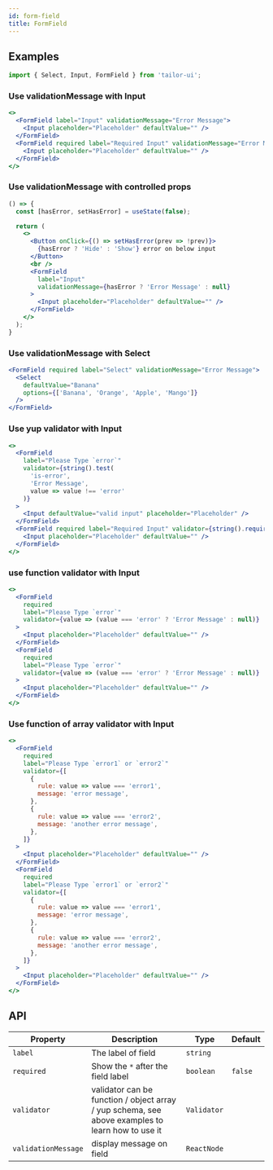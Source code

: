 ```yaml
---
id: form-field
title: FormField
---
```


## Examples

```js
import { Select, Input, FormField } from 'tailor-ui';
```

### Use validationMessage with Input

```jsx live
<>
  <FormField label="Input" validationMessage="Error Message">
    <Input placeholder="Placeholder" defaultValue="" />
  </FormField>
  <FormField required label="Required Input" validationMessage="Error Message">
    <Input placeholder="Placeholder" defaultValue="" />
  </FormField>
</>
```

### Use validationMessage with controlled props

```jsx live
() => {
  const [hasError, setHasError] = useState(false);

  return (
    <>
      <Button onClick={() => setHasError(prev => !prev)}>
        {hasError ? 'Hide' : 'Show'} error on below input
      </Button>
      <br />
      <FormField
        label="Input"
        validationMessage={hasError ? 'Error Message' : null}
      >
        <Input placeholder="Placeholder" defaultValue="" />
      </FormField>
    </>
  );
}
```

### Use validationMessage with Select

```jsx live
<FormField required label="Select" validationMessage="Error Message">
  <Select
    defaultValue="Banana"
    options={['Banana', 'Orange', 'Apple', 'Mango']}
  />
</FormField>
```

### Use yup validator with Input

```jsx live
<>
  <FormField
    label="Please Type `error`"
    validator={string().test(
      'is-error',
      'Error Message',
      value => value !== 'error'
    )}
  >
    <Input defaultValue="valid input" placeholder="Placeholder" />
  </FormField>
  <FormField required label="Required Input" validator={string().required()}>
    <Input placeholder="Placeholder" defaultValue="" />
  </FormField>
</>
```

### use function validator with Input

```jsx live
<>
  <FormField
    required
    label="Please Type `error`"
    validator={value => (value === 'error' ? 'Error Message' : null)}
  >
    <Input placeholder="Placeholder" defaultValue="" />
  </FormField>
  <FormField
    required
    label="Please Type `error`"
    validator={value => (value === 'error' ? 'Error Message' : null)}
  >
    <Input placeholder="Placeholder" defaultValue="" />
  </FormField>
</>
```

### Use function of array validator with Input

```jsx live
<>
  <FormField
    required
    label="Please Type `error1` or `error2`"
    validator={[
      {
        rule: value => value === 'error1',
        message: 'error message',
      },
      {
        rule: value => value === 'error2',
        message: 'another error message',
      },
    ]}
  >
    <Input placeholder="Placeholder" defaultValue="" />
  </FormField>
  <FormField
    required
    label="Please Type `error1` or `error2`"
    validator={[
      {
        rule: value => value === 'error1',
        message: 'error message',
      },
      {
        rule: value => value === 'error2',
        message: 'another error message',
      },
    ]}
  >
    <Input placeholder="Placeholder" defaultValue="" />
  </FormField>
</>
```

## API

| Property            | Description                                                                                      | Type        | Default |
| ------------------- | ------------------------------------------------------------------------------------------------ | ----------- | ------- |
| `label`             | The label of field                                                                               | `string`    |         |
| `required`          | Show the `*` after the field label                                                               | `boolean`   | `false` |
| `validator`         | validator can be function / object array / yup schema, see above examples to learn how to use it | `Validator` |         |
| `validationMessage` | display message on field                                                                         | `ReactNode` |         |
